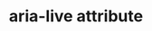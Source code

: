 ---
title: "aria-live attribute"
description: ""
category: html
keywords: accessibility
last_test_date: "2019-02-28"
test_url: "/tests/html-ARIA.html"
test_results_url: "https://app.emailonacid.com/app/acidtest/7YEJc8itgQA23oSz9yaDB2rg6MHiItQgtKbflcOSjNx48/list"
stats: {
    apple-mail: {
        macos: {
            "12.4": "y"
        },
        ios: {
            "12.1": "y"
        }
    },
    gmail: {
        desktop-webmail: {
            "2019-02": "y"
        },
        ios: {
            "2019-02": "u #1"
        },
        android: {
            "2019-02": "u #1"
        }
    },
    outlook: {
        windows: {
            "2007": "a #2",
            "2010": "a #2",
            "2013": "a #2",
            "2016": "a #2",
            "2019": "a #2"
        },
        windows-10-mail: {
            "2019-02": "u"
        },
        macos: {
            "2019-02": "y"
        },
        outlook-com: {
            "2019-02": "n"
        },
        ios: {
            "2019-02": "n"
        },
        android: {
            "2019-02": "n"
        }
    },
    yahoo: {
        desktop-webmail: {
            "2019-02": "n"
        },
        ios: {
            "2019-02": "n"
        },
        android: {
            "2019-02": "n"
        }
    },
    aol: {
        desktop-webmail: {
            "2019-02": "n"
        },
        ios: {
            "2019-02": "n"
        },
        android: {
            "2019-02": "n"
        }
    },
    samsung-email: {
        android: {
            "5.0.10.2": "y"
        }
    }
}
notes_by_num: {
    "1": "Unable to trigger live change to test.",
    "2": "Code isn't stripped but can't trigger a live change."
}
---
